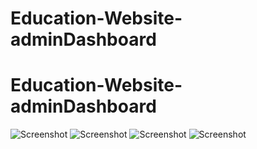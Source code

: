 # Education-Website-adminDashboard
# Education-Website-adminDashboard
![Screenshot](src/assets/image1.jpeg)
![Screenshot](src/assets/image2.jpeg)
![Screenshot](src/assets/image3.jpeg)
![Screenshot](src/assets/image4.jpeg)

